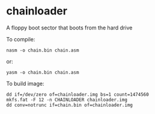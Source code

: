 # chainloader
A floppy boot sector that boots from the hard drive

To compile:

`nasm -o chain.bin chain.asm`

or:

`yasm -o chain.bin chain.asm`

To build image:
```
dd if=/dev/zero of=chainloader.img bs=1 count=1474560
mkfs.fat -F 12 -n CHAINLOADER chainloader.img
dd conv=notrunc if=chain.bin of=chainloader.img
```
